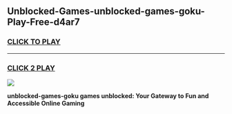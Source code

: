 
## Unblocked-Games-unblocked-games-goku-Play-Free-d4ar7
<h3>
<a href="https://premium76.site?title=unblocked-games-goku&ref=21A">CLICK TO PLAY</a></h3>
<hr>

<h3>
<a href="https://premium76.site?title=unblocked-games-goku&ref=21A">CLICK 2 PLAY</a>
  
</h3>

<a href="https://premium76.site?title=unblocked-games-goku&ref=21A"><img src="https://clearcache.store/games.png"></a>


**unblocked-games-goku games unblocked: Your Gateway to Fun and Accessible Online Gaming**
